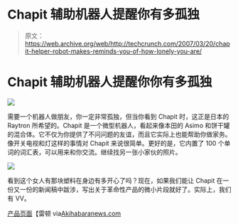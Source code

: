 # Chapit 辅助机器人提醒你有多孤独

> 原文：<https://web.archive.org/web/http://techcrunch.com/2007/03/20/chapit-helper-robot-makes-reminds-you-of-how-lonely-you-are/>

# Chapit 辅助机器人提醒你你有多孤独

![](img/534acf013bc5d65660571bd4634e425f.png)

需要一个机器人做朋友，你一定非常孤独，但当你看到 Chapit 时，这正是日本的 Raytron 所希望的。Chapit 是一个微型机器人，看起来像本田的 Asimo 和饼干罐的混合体。它不仅为你提供了不问问题的友谊，而且它实际上也能帮助你做家务。像开关电视和灯这样的事情对 Chapit 来说很简单。更好的是，它内置了 100 个单词的词汇表，可以用来和你交流。继续找另一张小家伙的照片。

![](img/7a280157773c31f7bdee9cd8d973f9b5.png)

看到这个女人有那块塑料在身边有多开心了吗？现在，如果我们能让 Chapit 在一份又一份的新闻稿中跋涉，写出关于革命性产品的微小片段就好了。实际上，我们有 VV。

[产品页面](https://web.archive.org/web/20210227165116/http://www.raytron.co.jp/prd/iw7-14.htm)【雷顿 via[Akihabaranews.com](https://web.archive.org/web/20210227165116/http://www.akihabaranews.com/en/news-13494-Chapit%2C+your+new+Domestic+Robot.html)
